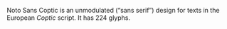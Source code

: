 Noto Sans Coptic is an unmodulated (“sans serif”) design for texts in the European _Coptic_ script. It has 224 glyphs.